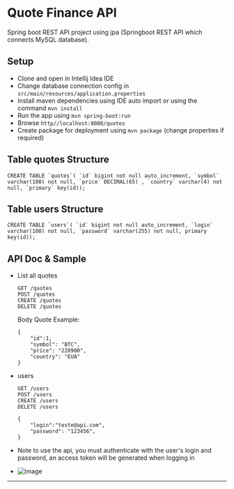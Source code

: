 # Quote Finance API
Spring boot REST API project using jpa (Springboot REST API which connects MySQL database).

Setup
-----
- Clone and open in Intellij Idea IDE
- Change database connection config in `src/main/resources/application.properties`
- Install maven dependencies using IDE auto import or using the command ``mvn install``
- Run the app using ``mvn spring-boot:run``
- Browse ``http//localhost:8080/quotes``
- Create package for deployment using ``mvn package`` (change properties if required)

Table quotes Structure
---------------
``CREATE TABLE `quotes`(
   `id` bigint not null auto_increment,
    `symbol` varchar(100) not null,
    `price` DECIMAL(65) ,
    `country` varchar(4) not null,
    `primary` key(id));``


Table users Structure
---------------
``CREATE TABLE `users`(
    `id` bigint not null auto_increment,
    `login` varchar(100) not null,
    `password` varchar(255) not null,
    primary key(id));``
    
    

    
API Doc & Sample
----------------
- List all quotes 
    ```
    GET /quotes
    POST /quotes
    CREATE /quotes
    DELETE /quotes
    ```
    Body Quote Example:
    ```
    {
        "id":1,
        "symbol": "BTC",
        "price": "220900",
        "country": "EUA"
    }
    ```
-   users
    ```
    GET /users
    POST /users
    CREATE /users
    DELETE /users
    
    {
        "login":"teste@api.com",
        "password": "123456",
    }
    ```
    
- Note 
to use the api, you must authenticate with the user's login and password, an access token will be generated when logging in
- ![image](https://user-images.githubusercontent.com/71887970/222826870-53e529d7-51f8-4a3d-9e21-51e5fdb827cc.png)

-----
